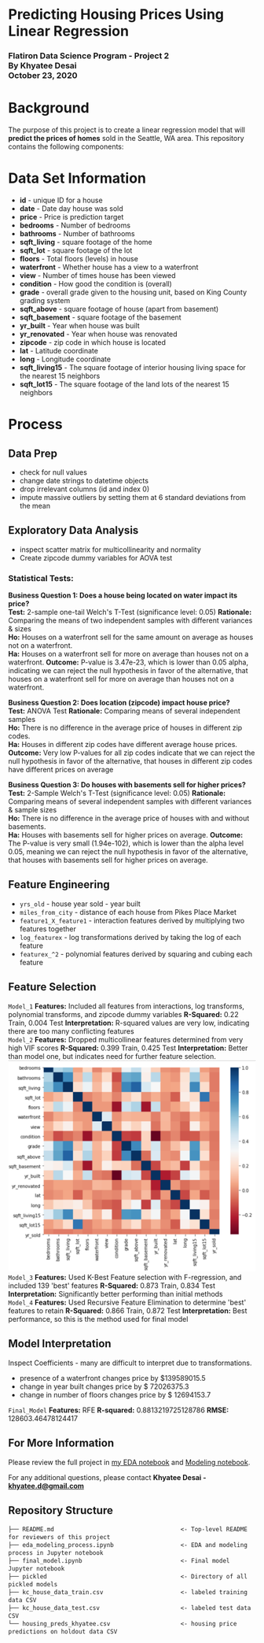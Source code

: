 
# Predicting Housing Prices Using Linear Regression
### Flatiron Data Science Program - Project 2<br>By Khyatee Desai<br>October 23, 2020


# Background
The purpose of this project is to create a linear regression model that will **predict the prices of homes** sold in the Seattle, WA area. This repository contains the following components:

# Data Set Information

* **id** - unique ID for a house
* **date** - Date day house was sold
* **price** - Price is prediction target
* **bedrooms** - Number of bedrooms
* **bathrooms** - Number of bathrooms
* **sqft_living** - square footage of the home
* **sqft_lot** - square footage of the lot
* **floors** - Total floors (levels) in house
* **waterfront** - Whether house has a view to a waterfront
* **view** - Number of times house has been viewed
* **condition** - How good the condition is (overall)
* **grade** - overall grade given to the housing unit, based on King County grading system
* **sqft_above** - square footage of house (apart from basement)
* **sqft_basement** - square footage of the basement
* **yr_built** - Year when house was built
* **yr_renovated** - Year when house was renovated
* **zipcode** - zip code in which house is located
* **lat** - Latitude coordinate
* **long** - Longitude coordinate
* **sqft_living15** - The square footage of interior housing living space for the nearest 15 neighbors
* **sqft_lot15** - The square footage of the land lots of the nearest 15 neighbors


# Process
## Data Prep
- check for null values
- change date strings to datetime objects
- drop irrelevant columns (id and index 0)
- impute massive outliers by setting them at 6 standard deviations from the mean
## Exploratory Data Analysis
- inspect scatter matrix for multicollinearity and normality
- Create zipcode dummy variables for AOVA test

### Statistical Tests:
**Business Question 1: Does a house being located on water impact its price?**<br>
**Test:**  2-sample one-tail Welch's T-Test (significance level: 0.05)
**Rationale:**  Comparing the means of two independent samples with different variances & sizes  
**Ho:**  Houses on a waterfront sell for the same amount on average as houses not on a waterfront.  
**Ha:**  Houses on a waterfront sell for more on average than houses not on a waterfront.
**Outcome:** P-value is 3.47e-23, which is lower than 0.05 alpha, indicating we can reject the null hypothesis in favor of the alternative, that houses on a waterfront sell for more on average than houses not on a waterfront.

**Business Question 2:  Does location (zipcode) impact house price?**<br>
**Test:** ANOVA Test
**Rationale:**  Comparing means of several independent samples  
**Ho:**  There is no difference in the average price of houses in different zip codes.  
**Ha:**  Houses in different zip codes have different average house prices.
**Outcome:** Very low P-values for all zip codes indicate that we can reject the null hypothesis in favor of the alternative, that houses in different zip codes have different prices on average

**Business Question 3:  Do houses with basements sell for higher prices?**<br>
**Test:** 2-Sample Welch's T-Test (significance level: 0.05)
**Rationale:**  Comparing means of several independent samples with different variances & sample sizes  
**Ho:**  There is no difference in the average price of houses with and without basements.  
**Ha:**  Houses with basements sell for higher prices on average.
**Outcome:** The P-value is very small (1.94e-102), which is lower than the alpha level 0.05, meaning we can reject the null hypothesis in favor of the alternative, that houses with basements sell for higher prices on average.

## Feature Engineering
- `yrs_old` - house year sold - year built
- `miles_from_city` - distance of each house from Pikes Place Market
- `feature1_X_feature1` - interaction features derived by multiplying two features together
- `log_featurex` - log transformations derived by taking the log of each feature
- `featurex_^2` - polynomial features derived by squaring and cubing each feature

## Feature Selection
`Model_1`
**Features:** Included all features from interactions, log transforms, polynomial transforms, and zipcode dummy variables
**R-Squared:** 0.22 Train, 0.004 Test
**Interpretation:**  R-squared values are very low, indicating there are too many conflicting features <br>
`Model_2`
**Features:** Dropped multicollinear features determined from very high VIF scores
**R-Squared:** 0.399 Train, 0.425 Test
**Interpretation:**  Better than model one, but indicates need for further feature selection. <br> ![Heatmap of Multicollinearity](heatmap.png)<br>
`Model_3`
**Features:** Used K-Best Feature selection with F-regression, and included 139 'best' features
**R-Squared:** 0.873 Train, 0.834 Test
**Interpretation:**  Significantly better performing than initial methods <br>
`Model_4`
**Features:** Used Recursive Feature Elimination to determine 'best' features to retain
**R-Squared:** 0.866 Train, 0.872 Test
**Interpretation:**  Best performance, so this is the method used for final model<br>


## Model Interpretation
Inspect Coefficients - many are difficult to interpret due to transformations.
- presence of a waterfront changes price by $139589015.5
- change in year built changes price by $ 72026375.3
- change in number of floors changes price by $ 12694153.7<br>

`Final_Model`
**Features:** RFE
**R-squared:**  0.8813219725128786
**RMSE:**  128603.46478124417

## For More Information

Please review the full project in [my EDA notebook](eda_modeling_process.ipynb) and [Modeling notebook](final_model.ipynb).

For any additional questions, please contact **Khyatee Desai - khyatee.d@gmail.com**

## Repository Structure

```
├── README.md                                    <- Top-level README for reviewers of this project
├── eda_modeling_process.ipynb                   <- EDA and modeling process in Jupyter notebook
├── final_model.ipynb                            <- Final model Jupyter notebook
├── pickled                                      <- Directory of all pickled models
├── kc_house_data_train.csv                      <- labeled training data CSV
├── kc_house_data_test.csv                       <- labeled test data CSV
└── housing_preds_khyatee.csv                    <- housing price predictions on holdout data CSV
```
